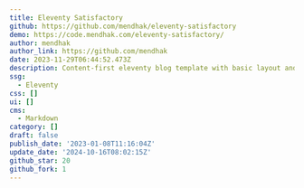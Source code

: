 ```yaml
---
title: Eleventy Satisfactory
github: https://github.com/mendhak/eleventy-satisfactory
demo: https://code.mendhak.com/eleventy-satisfactory/
author: mendhak
author_link: https://github.com/mendhak
date: 2023-11-29T06:44:52.473Z
description: Content-first eleventy blog template with basic layout and various features
ssg:
  - Eleventy
css: []
ui: []
cms:
  - Markdown
category: []
draft: false
publish_date: '2023-01-08T11:16:04Z'
update_date: '2024-10-16T08:02:15Z'
github_star: 20
github_fork: 1
---
```

